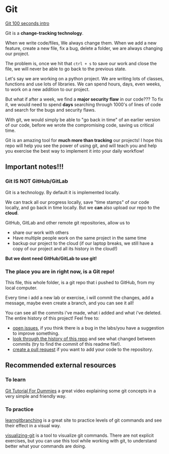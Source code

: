 # Git
[Git 100 seconds intro](https://www.youtube.com/watch?v=hwP7WQkmECE)


Git is a **change-tracking technology**.

When we write code/files, We always change them. When we add a new feature, create a new file, fix a bug, delete a folder, we are always changing our project.

The problem is, once we hit that `ctrl + s` to save our work and close the file, we will never be able to go back to the previous state.

Let's say we are working on a python project. We are writing lots of classes, functions and use lots of libraries. We can spend hours, days, even weeks, to work on a new addition to our project.

But what if after a week, we find a **major security flaw** in our code??? To fix it, we would need to spend **days** searching through 1000's of lines of code and search for the bugs and security flaws.

With git, we would simply be able to "go back in time" of an earlier version of our code, before we wrote the compromising code, saving us critical time.

Git is an amazing tool for **much more than tracking** our projects! I hope this repo will help you see the power of using git, and will teach you and help you exercise the best way to implement it into your daily workflow!


## Important notes!!!
### Git IS NOT GitHub/GitLab
Git is a technology. By default it is implemented locally. 

We can track all our progress locally, save "time stamps" of our code locally, and go back in time locally. But we **can** also upload our repo to the **cloud**. 

GitHub, GitLab and other remote git repositories, allow us to 

- share our work with others
- Have multiple people work on the same project in the same time
- backup our project to the cloud (if our laptop breaks, we still have a copy of our project and all its history in the cloud!)

**But we dont need GitHub/GitLab to use git!**

### The place you are in right now, is a Git repo!
This file, this whole folder, is a git repo that i pushed to GitHub, from my local computer.

Every time i add a new lab or exercise, i will commit the changes, add a message, maybe even create a branch, and you can see it all!

You can see all the commits i've made, what i added and what i've deleted. The entire history of this project! Feel free to:
- [open issues](https://github.com/arieluchka/DevOps-Projects-and-Exercises/issues), if you think there is a bug in the labs/you have a suggestion to improve something.
- [look through the history of this repo](https://github.com/arieluchka/DevOps-Projects-and-Exercises/commit/) and see what changed between commits (try to find the commit of this readme file!).
- [create a pull request](https://github.com/arieluchka/DevOps-Projects-and-Exercises/pulls) if you want to add your code to the repository.




## Recommended external resources
### To learn
[Git Tutorial For Dummies](https://www.youtube.com/watch?v=mJ-qvsxPHpY) a great video explaining some git concepts in a very simple and friendly way.

### To practice
[learngitbranching](https://learngitbranching.js.org/) is a great site to practice levels of git commands and see their effect in a visual way.

[visualizing-git](https://git-school.github.io/visualizing-git/) is a tool to visualize git commands. There are not explicit exercises, but you can use this tool while working with git, to understand better what your commands are doing.